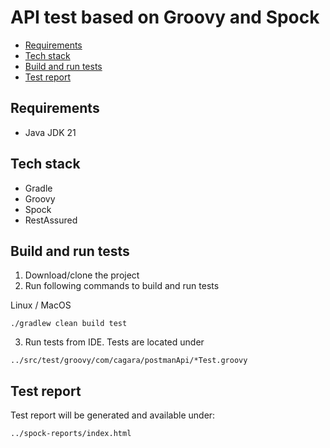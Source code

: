 # API test based on Groovy and Spock

* [Requirements](#requirements)
* [Tech stack](#tech-stack)
* [Build and run tests](#build-and-run-tests)
* [Test report](#test-report)

## Requirements

* Java JDK 21

## Tech stack

* Gradle
* Groovy
* Spock
* RestAssured


## Build and run tests

1. Download/clone the project
2. Run following commands to build and run tests

Linux / MacOS

```
./gradlew clean build test
```

3. Run tests from IDE. Tests are located under

```
../src/test/groovy/com/cagara/postmanApi/*Test.groovy
```
## Test report

Test report will be generated and available under:

```
../spock-reports/index.html
```